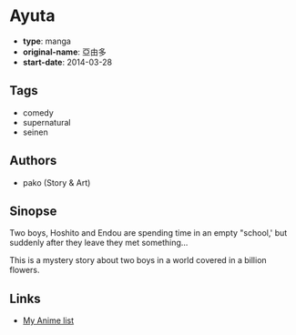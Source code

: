 # Ayuta

-   **type**: manga
-   **original-name**: 亞由多
-   **start-date**: 2014-03-28

## Tags

-   comedy
-   supernatural
-   seinen

## Authors

-   pako (Story & Art)

## Sinopse

Two boys, Hoshito and Endou are spending time in an empty "school,' but suddenly after they leave they met something...

This is a mystery story about two boys in a world covered in a billion flowers.

## Links

-   [My Anime list](https://myanimelist.net/manga/93049/Ayuta)
